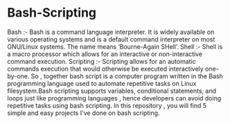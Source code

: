 # Bash-Scripting

Bash :- Bash is a command language interpreter. It is widely available on various operating systems and is a default command interpreter on most GNU/Linux systems. The name means ‘Bourne-Again SHell’.
Shell :- Shell is a macro processor which allows for an interactive or non-interactive command execution.
Scripting :- Scripting allows for an automatic commands execution that would otherwise be executed interactively one-by-one.
So , together bash script is a computer program written in the Bash programming language used to automate repetitive tasks on Linux filesystem.Bash scripting supports variables, conditional statements, and loops just like programming languages , hence developers can avoid doing repetitive tasks using bash scripting.
In this repository , you will find 5 simple and easy projects I've done on bash scripting. 
